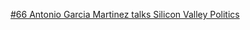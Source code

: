 [#66 Antonio Garcia Martinez talks Silicon Valley Politics](http://somethingventured.libsyn.com/66-antonio-garcia-martinez-talks-silicon-valley-politics-1-of-2)
